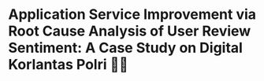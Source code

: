# Application Service Improvement via Root Cause Analysis of User Review Sentiment: A Case Study on Digital Korlantas Polri 👮‍♂️
